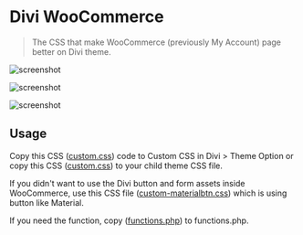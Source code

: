 # Divi WooCommerce
> The CSS that make WooCommerce (previously My Account) page better on Divi theme.

![screenshot](https://github.com/izzuddinfz/divi-woomyacc/raw/master/Annotation%202019-04-19%20030003.png)

![screenshot](https://github.com/izzuddinfz/divi-woomyacc/raw/master/Annotation%202019-04-19%20025512.png)

![screenshot](https://github.com/izzuddinfz/divi-woomyacc/raw/master/Annotation%202019-04-19%20025704.png)

## Usage

Copy this CSS ([custom.css](https://github.com/izzuddinfz/divi-woomyacc/blob/master/custom.css)) code to Custom CSS in Divi > Theme Option or copy this CSS ([custom.css](https://github.com/izzuddinfz/divi-woomyacc/blob/master/custom.css)) to your child theme CSS file.

If you didn't want to use the Divi button and form assets inside WooCommerce, use this CSS file ([custom-materialbtn.css](https://github.com/izzuddinfz/divi-woomyacc/blob/master/custom-materialbtn.css)) which is using button like Material.

If you need the function, copy ([functions.php](https://github.com/izzuddinfz/divi-woomyacc/blob/master/functions.php)) to functions.php.
